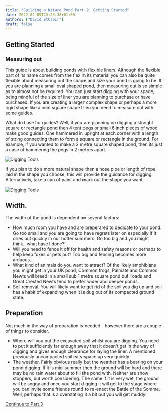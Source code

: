 ```yaml
---
title: "Building a Nature Pond Part 2: Getting Started"
date: 2022-02-09T23:28:38+01:00
authors: ["David StClair"]
draft: false
---
```

## Getting Started
### Measuring out
This guide is about building ponds with flexible liners. Although the flexible part of its name comes from the flex in its material  you can also be quite flexible about measuring out the shape and size your pond is going to be.  If you are planning a small oval shaped pond, then measuring out is so simple as to almost not be required. You can just start digging with your spade, being mindful of the size of liner you are planning to purchase or have purchased.  If you are creating a larger complex shape or perhaps a more rigid shape like a neat square shape then you need to measure out with some guides.

What do I use for guides?  Well, if you are planning on digging a straight square or rectangle pond then 4 tent pegs or small 6 inch pieces of wood make good guides. One hammered in upright at each corner with a length of string connecting them to form a square or rectangle in the ground.  For example, if you wanted to make a 2 metre square shaped pond, then its just a case of hammering the pegs in 2 metres apart.

![Digging Tools](../mark-out-pond-square.png)

If you plan to do a more natural shape then a hose pipe or length of rope laid in the shape you choose, this will provide the guidance for digging. Alternatively, take a can of paint and mark out the shape you want.

![Digging Tools](../marking-out-freeform.png)

## Width.
The width of the pond is dependent on several factors:

- How much room you have and are preperared to dedicate to your pond.  Go too small and you are going to have regrets later on especially if it dries out quickly in our hotter summers. Go too big and you might think...what have I done?!
- Will you need to fence it off for health and safety reasons or perhaps to help keep foxes or pets out?  Too big and fencing becomes more arduous.
- What kind of animals do you want to attract? Of the likely amphibians you might get in your UK pond, Common frogs, Palmate and Common Newts will breed in a small sub 1 metre square pond but Toads and Great Crested Newts tend to prefer wider and deeper ponds.
- Soil removal. You will likely want to get rid of the soil you dig up and soil has a habit of expanding when it is dug out of its compacted ground state.

## Preparation
Not much in the way of preparation is needed - however there are a couple of things to consider.

- Where will you put the excavated soil whilst you are digging. You need to put it sufficiently far enough away that it doesn't get in the way of digging and gives enough clearance for laying the liner. A mentioned previously uncompacted soil eats space up very quickly.
- The weather. Fairly obvious really but the weather has a bearing on your pond digging.  If it is mid-summer then the ground will be hard and there may be no rain water about to fill the pond with.  Neither are show stoppers, but worth considering.  The same if it is very wet, the ground will be soggy and once you start digging it will get to the stage where you can invite some friends round to re-enact the Battle of the Somme. Well, perhaps that is a overstating it a bit but you will get muddy!


[Continue to Part 3](../3)